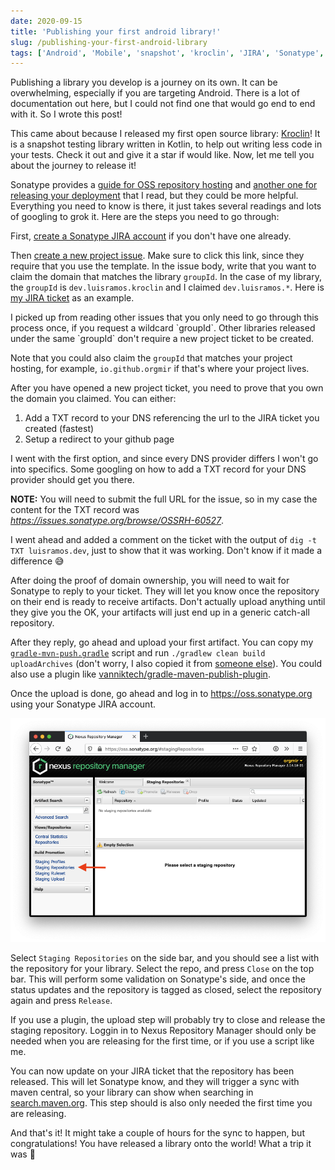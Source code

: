 ```yaml
---
date: 2020-09-15
title: 'Publishing your first android library!'
slug: /publishing-your-first-android-library
tags: ['Android', 'Mobile', 'snapshot', 'kroclin', 'JIRA', 'Sonatype', 'Nexus']
---
```


Publishing a library you develop is a journey on its own. It can be overwhelming, especially if you are targeting Android. There is a lot of documentation out here, but I could not find one that would go end to end with it. So I wrote this post!

This came about because I released my first open source library: [Kroclin]! It is a snapshot testing library written in Kotlin, to help out writing less code in your tests. Check it out and give it a star if would like. Now, let me tell you about the journey to release it!

Sonatype provides a [guide for OSS repository hosting][ossrh-guide] and [another one for releasing your deployment][oss-releasing] that I read, but they could be more helpful. Everything you need to know is there, it just takes several readings and lots of googling to grok it. Here are the steps you need to go through:

First, [create a Sonatype JIRA account](https://issues.sonatype.org/) if you don't have one already.

Then [create a new project issue](https://issues.sonatype.org/secure/CreateIssue.jspa?issuetype=21&pid=10134). Make sure to click this link, since they require that you use the template. In the issue body, write that you want to claim the domain that matches the library `groupId`. In the case of my library, the `groupId` is `dev.luisramos.kroclin` and I claimed `dev.luisramos.*`. Here is [my JIRA ticket][jira-ticket] as an example.

<div class="blockquote info">
I picked up from reading other issues that you only need to go through this process once, if you request a wildcard `groupId`. Other libraries released under the same `groupId` don't require a new project ticket to be created.
</div>

Note that you could also claim the `groupId` that matches your project hosting, for example, `io.github.orgmir` if that's where your project lives.

After you have opened a new project ticket, you need to prove that you own the domain you claimed. You can either:

1. Add a TXT record to your DNS referencing the url to the JIRA ticket you created (fastest)
2. Setup a redirect to your github page

I went with the first option, and since every DNS provider differs I won't go into specifics. Some googling on how to add a TXT record for your DNS provider should get you there.

<div class="blockquote info">
<strong>NOTE:</strong> You will need to submit the full URL for the issue, so in my case the content for the TXT record was <a href="https://issues.sonatype.org/browse/OSSRH-60527"><i>https://issues.sonatype.org/browse/OSSRH-60527</i></a>.
</div>

I went ahead and added a comment on the ticket with the output of `dig -t TXT luisramos.dev`, just to show that it was working. Don't know if it made a difference 😅

After doing the proof of domain ownership, you will need to wait for Sonatype to reply to your ticket. They will let you know once the repository on their end is ready to receive artifacts. Don't actually upload anything until they give you the OK, your artifacts will just end up in a generic catch-all repository.

After they reply, go ahead and upload your first artifact. You can copy my [`gradle-mvn-push.gradle`](https://github.com/Orgmir/kroclin/blob/main/gradle/gradle-mvn-push.gradle) script and run `./gradlew clean build uploadArchives` (don't worry, I also copied it from [someone else](https://github.com/JakeWharton/wormhole/blob/master/gradle/gradle-mvn-push.gradle)). You could also use a plugin like [vanniktech/gradle-maven-publish-plugin](https://github.com/vanniktech/gradle-maven-publish-plugin).

Once the upload is done, go ahead and log in to https://oss.sonatype.org using your Sonatype JIRA account.

![Nexus Repository Manager](../images/oss-sonatype/nexus_repository_manager.png)

Select `Staging Repositories` on the side bar, and you should see a list with the repository for your library. Select the repo, and press `Close` on the top bar. This will perform some validation on Sonatype's side, and once the status updates and the repository is tagged as closed, select the repository again and press `Release`.

If you use a plugin, the upload step will probably try to close and release the staging repository. Loggin in to Nexus Repository Manager should only be needed when you are releasing for the first time, or if you use a script like me.

You can now update on your JIRA ticket that the repository has been released. This will let Sonatype know, and they will trigger a sync with maven central, so your library can show when searching in [search.maven.org](https://search.maven.org). This step should is also only needed the first time you are releasing.

And that's it! It might take a couple of hours for the sync to happen, but congratulations! You have released a library onto the world! What a trip it was 🚀

[kroclin]: https://github.com/orgmir/kroclin
[ossrh-guide]: https://central.sonatype.org/pages/ossrh-guide.html
[oss-releasing]: https://central.sonatype.org/pages/releasing-the-deployment.html
[jira-ticket]: https://issues.sonatype.org/browse/OSSRH-60527
